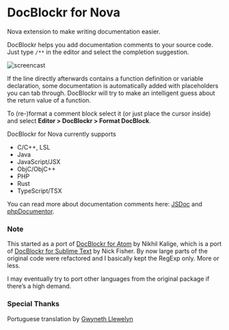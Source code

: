 # DocBlockr for Nova

Nova extension to make writing documentation easier.

DocBlockr helps you add documentation comments to your source code. Just type `/**` in the editor and select the completion suggestion.

![screencast](https://raw.githubusercontent.com/maxgrafik/DocBlockr.novaextension/main/Images/readme/screencast.gif)

If the line directly afterwards contains a function definition or variable declaration, some documentation is automatically added with placeholders you can tab through. DocBlockr will try to make an intelligent guess about the return value of a function.

To (re-)format a comment block select it (or just place the cursor inside) and select **Editor > DocBlockr > Format DocBlock**.

DocBlockr for Nova currently supports
* C/C++, LSL
* Java
* JavaScript/JSX
* ObjC/ObjC++
* PHP
* Rust
* TypeScript/TSX

You can read more about documentation comments here: [JSDoc](https://jsdoc.app/) and [phpDocumentor](https://phpdoc.org).


### Note

This started as a port of [DocBlockr for Atom](https://github.com/nikhilkalige/docblockr) by Nikhil Kalige, which is a port of [DocBlockr for Sublime Text](https://github.com/spadgos/sublime-jsdocs) by Nick Fisher. By now large parts of the original code were refactored and I basically kept the RegExp only. More or less.

I may eventually try to port other languages from the original package if there’s a high demand.


### Special Thanks

Portuguese translation by [Gwyneth Llewelyn](https://github.com/GwynethLlewelyn)
